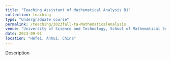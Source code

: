 ```yaml
---
title: "Teaching Assistant of Mathematical Analysis B1"
collection: teaching
type: "Undergraduate course"
permalink: /teaching/2023fall-ta-MathematicalAnalysis
venue: "University of Science and Technology, School of Mathematical Science"
date: 2023-09-01
location: "Hefei, Anhui, China"
---
```


Description

